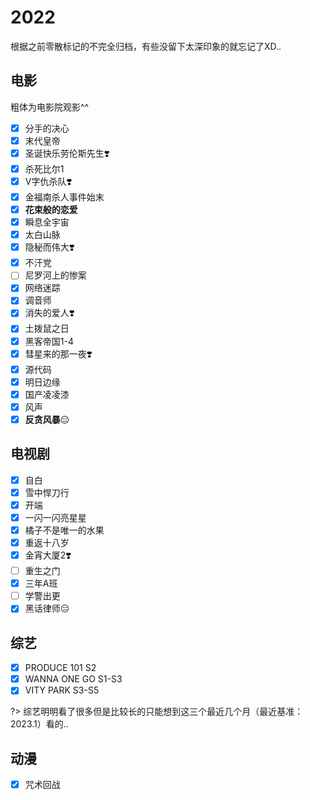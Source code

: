 # 2022

根据之前零散标记的不完全归档，有些没留下太深印象的就忘记了XD..

## 电影

粗体为电影院观影^^

- [x] 分手的决心
- [x] 末代皇帝
- [x] 圣诞快乐劳伦斯先生❣️
- [x] 杀死比尔1
- [x] V字仇杀队❣️
- [x] 金福南杀人事件始末
- [x] **花束般的恋爱**
- [x] 瞬息全宇宙
- [x] 太白山脉
- [x] 隐秘而伟大❣️
- [x] 不汗党
- [ ] 尼罗河上的惨案
- [x] 网络迷踪
- [x] 调音师
- [x] 消失的爱人❣️
- [x] 土拨鼠之日
- [x] 黑客帝国1-4
- [x] 彗星来的那一夜❣️
- [x] 源代码
- [x] 明日边缘
- [x] 国产凌凌漆
- [x] 风声
- [x] **反贪风暴**😑

## 电视剧

- [x] 自白
- [x] 雪中悍刀行
- [x] 开端
- [x] 一闪一闪亮星星
- [x] 橘子不是唯一的水果
- [x] 重返十八岁
- [x] 金宵大厦2❣️
- [ ] 重生之门
- [x] 三年A班
- [ ] 学警出更
- [x] 黑话律师😑

## 综艺

- [x] PRODUCE 101 S2
- [x] WANNA ONE GO S1-S3
- [x] VITY PARK S3-S5

?> 综艺明明看了很多但是比较长的只能想到这三个最近几个月（最近基准：2023.1）看的..

## 动漫

- [x] 咒术回战